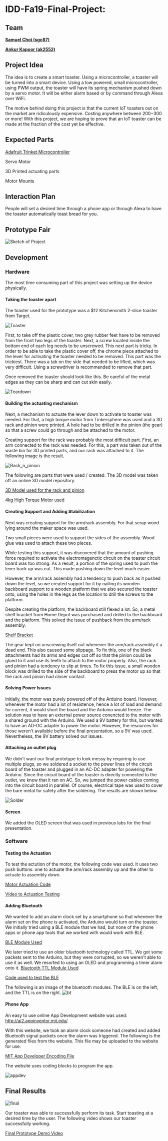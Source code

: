 # IDD-Fa19-Final-Project: 

## Team

**[Samuel Choi (sgc87)](https://github.com/sgc87/Interactive-Lab-Hub)**

**[Ankur Kapoor (ak2552)](https://github.com/ak2552/Interactive-Lab-Hub)** 

## Project Idea

The idea is to create a smart toaster. Using a microcontroller, a toaster will be turned into 
a smart device. Using a low powered, small microcontroller, using PWM output, the toaster will have its spring mechanism 
pushed down by a servo motor. It will be either alarm based or by command through Alexa over WiFi. 

The motive behind doing this project is that the current IoT toasters out on the market are ridiculously expensive. Costing anywhere between $200-$300 or more! With this project, we are hoping to prove that an IoT toaster can be made at the fraction of the cost yet be effective. 

## Expected Parts

[Adafruit Trinket Microcontroller](https://www.adafruit.com/product/1501)

Servo Motor

3D Printed actuating parts

Motor Mounts

## Interaction Plan

People will set a desired time through a phone app or through Alexa to have the toaster automatically toast bread for you. 

## Prototype Fair

![Sketch of Project](https://github.com/sgc87/Interactive-Lab-Hub/blob/master/Final%20Project/sketch.jpg)

## Development

### Hardware

The most time consuming part of this project was setting up the device physically. 

#### Taking the toaster apart
The toaster used for the prototype was a $12 Kitchensmith 2-slice toaster from Target. 

![Toaster](https://github.com/sgc87/Interactive-Lab-Hub/blob/master/Final%20Project/toaster_box.jpg)

First, to take off the plastic cover, two grey rubber feet have to be removed from the front two legs of the toaster. 
Next, a screw located inside the bottom end of each leg needs to be unscrewed. 
This next part is tricky. In order to be able to take the plastic cover off, the chrome piece attached to the lever for
activating the toaster needed to be removed. This part was the trickiest. There was a tab on the side that needed to be lifted, 
which was very difficult. Using a screwdriver is recommended to remove that part. 

Once removed the toaster should look like this. Be careful of the metal edges as they can be sharp and can cut skin easily. 

![Teardown](https://github.com/sgc87/Interactive-Lab-Hub/blob/master/Final%20Project/teardown.jpg)

#### Building the actuating mechanism

Next, a mechanism to actuate the lever down to activate to toaster was needed. For that, a high torque motor from 
Tinkersphere was used and a 3D rack and pinion were printed. A hole had to be drilled in the pinion (the gear) so 
that a screw could go through and be attached to the motor. 

Creating support for the rack was probably the most difficult part. First, an arm connected to the rack was needed. 
For this, a part was taken out of the waste bin for 3D printed parts, and our rack was attached to it. The following 
image is the result. 

![Rack_n_pinion](https://github.com/sgc87/Interactive-Lab-Hub/blob/master/Final%20Project/rack%26pinion.jpg)

The following are parts that were used / created. The 3D model was taken off an online 3D model repository. 

[3D Model used for the rack and pinion](https://github.com/sgc87/Interactive-Lab-Hub/blob/master/Final%20Project/Rack_and_pinion_-_4mm_rack_height.stl)

[4kg High Torque Motor used](https://tinkersphere.com/motors-wheels/241-high-torque-continuous-rotation-servo-4kg.html)

#### Creating Support and Adding Stabilization

Next was creating support for the arm/rack assembly. For that scrap wood lying around the maker space was used. 

Two small pieces were used to support the sides of the assembly. Wood glue was used to attach these two pieces. 

While testing this support, it was discovered that the amount of pushing force required to activate the electromagenctic 
circuit on the toaster circuit board was too strong. As a result, a portion of the spring used to push the lever back up 
was cut. This made pushing down the level much easier. 

However, the arm/rack assembly had a tendency to push back as it pushed down the level, so we created support for it by
nailing its wooden backboard support to a wooden platform that we also secured the toaster onto, using the holes in the legs
as the location to drill the screws to the platform. 

Despite creating the platform, the backboard still flexed a lot. So, a metal shelf bracket from Home Depot was purchased and 
drilled to the backboard and the platform. This solved the issue of pushback from the arm/rack assembly. 

[Shelf Bracket](https://www.homedepot.com/p/Everbilt-5-in-x-6-in-Gray-Shelf-Bracket-14815/202947664)

The gear kept on unscrewing itself out whenever the arm/rack assembly it a dead end. This also caused some slippage. To fix this, 
one of the black attachments had its arms and edges cut off so that the pinion could be glued to it and use its teeth to attach
to the motor properly. Also, the rack and pinion had a tendency to slip at times. To fix this issue, a small wooden block was 
drilled to the side of the backboard to press the motor up so that the rack and pinion had closer contact. 

#### Solving Power Issues

Initially, the motor was purely powered off of the Arduino board. However, whenever the motor had a lot of resistence, hence a lot of 
load and demand for current, it would short the board and the Arduino would freeze. The solution was to have an external power 
source conencted to the motor with a shared ground with the Arduino. We used a 9V battery for this, but wanted to have an AD-DC
adapter to power the motor. However, the resources for those weren't available before the final presentation, so a 9V was used. 
Nevertheless, the 9V battery solved our issues. 

#### Attaching an outlet plug

We didn't want our final prototype to look messy by requiring to use multiple plugs, so we soldered a socket to the power lines 
of the circuit board of the toaster and plugged in an AC-DC adapter for powering the Arduino. Since the circuit board of the 
toaster is directly connected to the outlet, we knew that it ran on AC. So, we jumped the power cables coming into the circuit 
board in parallel. Of course, electrical tape was used to cover the bare metal for safety after the soldering. The results are shown below. 

![Solder](https://github.com/sgc87/Interactive-Lab-Hub/blob/master/Final%20Project/socket.jpg)

#### Screen

We added the OLED screen that was used in previous labs for the final presentation. 

### Software

#### Testing the Actuation

To test the actution of the motor, the following code was used. It uses two push buttons: one to actuate the arm/rack assembly 
up and the other to actuate to assembly down. 

[Motor Actuation Code](https://github.com/sgc87/Interactive-Lab-Hub/blob/master/Final%20Project/testbuttons.ino)

[Video to Actuation Testing](https://www.youtube.com/watch?v=bmnzSQn7FpY&feature=share&fbclid=IwAR2vbEXca8XxnOJBcTPrY9735rfv8IHqWGr90zhE5MBVWhrvUoyvIya5clE)

#### Adding Bluetooth

We wanted to add an alarm clock set by a smartphone so that whenever the alarm set on the phone is activated, the Arduino would turn on the toaster. We initially tried using a BLE module that we had, but none of the phone apps or phone app tools that we worked with would work with BLE. 

[BLE Module Used](https://www.adafruit.com/product/2479)

We later tried to use an older bluetooth technology called TTL. We got some packets sent to the Arduino, but they were corrupted, so we weren't able to use it as well. We resorted to using an OLED and programming a timer alarm onto it. 
[Bluetooth TTL Module Used](https://www.sparkfun.com/products/12577)

[Code used to test the BLE](https://github.com/sgc87/Interactive-Lab-Hub/blob/master/Final%20Project/bt_test.ino)

The following is an image of the bluetooth modules. The BLE is on the left, and the TTL is on the right. 
![bt](https://github.com/sgc87/Interactive-Lab-Hub/blob/master/Final%20Project/bluetooth.jpg)

#### Phone App

An easy to use online App Development website was used: http://ai2.appinventor.mit.edu/

With this website, we took an alarm clock someone had created and added Bluetooth signal packets once the alarm was triggered. The following is the generated files from the website. This file may be uploaded to the website for use. 

[MIT App Developer Encoding File](https://github.com/sgc87/Interactive-Lab-Hub/blob/master/Final%20Project/AlarmClock.aia)

The website uses coding blocks to program the app. 

![appdev](https://github.com/sgc87/Interactive-Lab-Hub/blob/master/Final%20Project/appdev.png)

## Final Results

![final](https://github.com/sgc87/Interactive-Lab-Hub/blob/master/Final%20Project/final2.jpg)

Our toaster was able to successfully perform its task. Start toasting at a desired time by the user. The following video shows our toaster successfully working. 

[Final Prototype Demo Video](https://www.youtube.com/watch?v=eiY0KqnON_c&feature=share&fbclid=IwAR2uKsBrZ4PwMvqTWdIXbnD-ZxMo3ypB7ZAv1ZyHFzL0bpkde3fHnVNIFWs)

